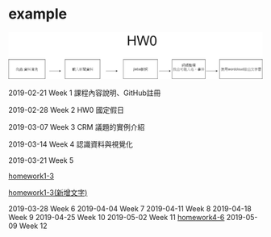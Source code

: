 # example

![image](https://github.com/brilliantdivide/example/blob/master/Untitled%20Diagram.jpg)


2019-02-21 Week 1
課程內容說明、GitHub註冊

2019-02-28 Week 2 HW0
國定假日

2019-03-07 Week 3
CRM 議題的實例介紹

2019-03-14 Week 4
認識資料與視覺化

2019-03-21 Week 5



[homework1-3](https://github.com/brilliantdivide/example/blob/master/Untitled10%20(2).ipynb)

[homework1-3(新增文字)](https://github.com/brilliantdivide/example/blob/master/Homework1-3.ipynb)

2019-03-28 Week 6
2019-04-04 Week 7
2019-04-11 Week 8
2019-04-18 Week 9
2019-04-25 Week 10
2019-05-02 Week 11
[homework4-6](https://github.com/brilliantdivide/example/blob/master/HW4-6-1.html)
2019-05-09 Week 12
